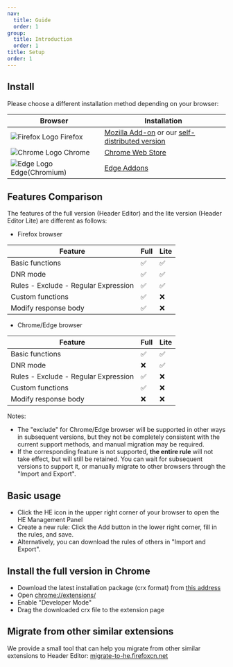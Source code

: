 ```yaml
---
nav:
  title: Guide
  order: 1
group:
  title: Introduction
  order: 1
title: Setup
order: 1
---
```


## Install

Please choose a different installation method depending on your browser:

| Browser | Installation |
| --- | --- |
| ![Firefox Logo](https://cdnjs.cloudflare.com/ajax/libs/browser-logos/73.0.0/firefox/firefox_16x16.png) Firefox | [Mozilla Add-on](https://addons.mozilla.org/en-US/firefox/addon/header-editor/) or our [self-distributed version](https://github.com/FirefoxBar/HeaderEditor/releases) |
| ![Chrome Logo](https://cdnjs.cloudflare.com/ajax/libs/browser-logos/73.0.0/chrome/chrome_16x16.png) Chrome | [Chrome Web Store](https://chrome.google.com/webstore/detail/header-editor/eningockdidmgiojffjmkdblpjocbhgh) |
| ![Edge Logo](https://cdnjs.cloudflare.com/ajax/libs/browser-logos/73.0.0/edge/edge_16x16.png) Edge(Chromium) | [Edge Addons](https://microsoftedge.microsoft.com/addons/detail/header-editor/afopnekiinpekooejpchnkgfffaeceko) |

## Features Comparison

The features of the full version (Header Editor) and the lite version (Header Editor Lite) are different as follows:

* Firefox browser

| Feature | Full | Lite |
| --- | --- | --- |
| Basic functions | ✅ | ✅ |
| DNR mode | ✅ | ✅ |
| Rules - Exclude - Regular Expression | ✅ | ✅ |
| Custom functions | ✅ | ❌ |
| Modify response body | ✅ | ❌ |

* Chrome/Edge browser

| Feature | Full | Lite |
| --- | --- | --- |
| Basic functions | ✅ | ✅ |
| DNR mode | ❌ | ✅ |
| Rules - Exclude - Regular Expression | ✅ | ❌ |
| Custom functions | ✅ | ❌ |
| Modify response body | ❌ | ❌ |

Notes:
* The "exclude" for Chrome/Edge browser will be supported in other ways in subsequent versions, but they not be completely consistent with the current support methods, and manual migration may be required.
* If the corresponding feature is not supported, **the entire rule** will not take effect, but will still be retained. You can wait for subsequent versions to support it, or manually migrate to other browsers through the "Import and Export".

## Basic usage

* Click the HE icon in the upper right corner of your browser to open the HE Management Panel
* Create a new rule: Click the Add button in the lower right corner, fill in the rules, and save.
* Alternatively, you can download the rules of others in "Import and Export".

## Install the full version in Chrome

* Download the latest installation package (crx format) from [this address](https://github.com/FirefoxBar/HeaderEditor/issues/286)
* Open [chrome://extensions/](chrome://extensions/)
* Enable "Developer Mode"
* Drag the downloaded crx file to the extension page

## Migrate from other similar extensions

We provide a small tool that can help you migrate from other similar extensions to Header Editor: [migrate-to-he.firefoxcn.net](https://migrate-to-he.firefoxcn.net/index_en.html)
